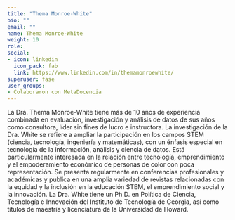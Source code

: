 ```yaml
---
title: "Thema Monroe-White"
bio: ""
email: ""
name: Thema Monroe-White
weight: 10
role:
social:
- icon: linkedin
  icon_pack: fab
  link: https://www.linkedin.com/in/themamonroewhite/
superuser: fase
user_groups:
- Colaboraron con MetaDocencia
---
```


La Dra. Thema Monroe-White tiene más de 10 años de experiencia combinada en evaluación, investigación y análisis de datos de sus años como consultora, líder sin fines de lucro e instructora. La investigación de la Dra. White se refiere a ampliar la participación en los campos STEM (ciencia, tecnología, ingeniería y matemáticas), con un énfasis especial en tecnología de la información, análisis y ciencia de datos. Está particularmente interesada en la relación entre tecnología, emprendimiento y el empoderamiento económico de personas de color con poca representación. Se presenta regularmente en conferencias profesionales y académicas y publica en una amplia variedad de revistas relacionadas con la equidad y la inclusión en la educación STEM, el emprendimiento social y la innovación. La Dra. White tiene un Ph.D. en Política de Ciencia, Tecnología e Innovación del Instituto de Tecnología de Georgia, así como títulos de maestría y licenciatura de la Universidad de Howard.

